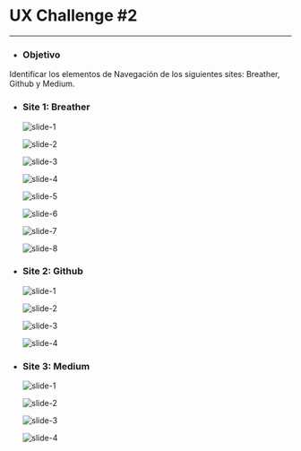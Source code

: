 # **UX Challenge #2**
-----

- ### **Objetivo**

Identificar los elementos de Navegación de los siguientes sites: Breather, Github y Medium.

- ### **Site 1: Breather**

    ![slide-1](assets/images/b1.png)

    ![slide-2](assets/images/b2.png)

    ![slide-3](assets/images/b3.png)

    ![slide-4](assets/images/b4.png)

    ![slide-5](assets/images/b5.png)

    ![slide-6](assets/images/b6.png)

    ![slide-7](assets/images/b7.png)

    ![slide-8](assets/images/b8.png)

- ### **Site 2: Github**

    ![slide-1](assets/images/g1.png)

    
    ![slide-2](assets/images/g2.png)

    
    ![slide-3](assets/images/g3.png)

    
    ![slide-4](assets/images/g4.png)

- ### **Site 3: Medium**

    ![slide-1](assets/images/m1.png)

    ![slide-2](assets/images/m2.png)

    ![slide-3](assets/images/m3.png)

    ![slide-4](assets/images/m4.png)







